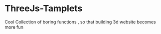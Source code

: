 # ThreeJs-Tamplets
Cool Collection of boring functions , so that building 3d website becomes more fun 
